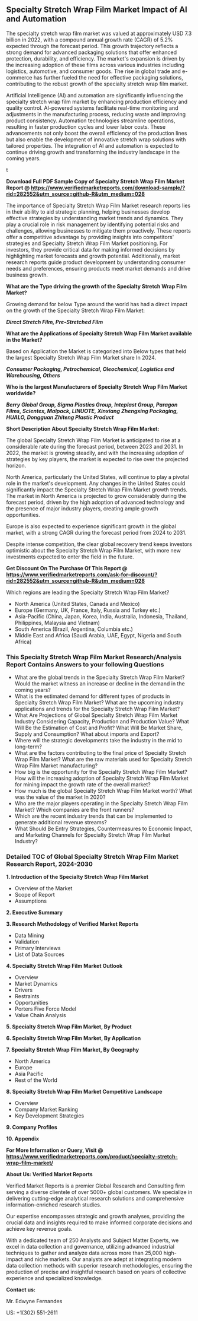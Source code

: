 <h2>Specialty Stretch Wrap Film Market Impact of AI and Automation</h2><p>The specialty stretch wrap film market was valued at approximately USD 7.3 billion in 2022, with a compound annual growth rate (CAGR) of 5.2% expected through the forecast period. This growth trajectory reflects a strong demand for advanced packaging solutions that offer enhanced protection, durability, and efficiency. The market's expansion is driven by the increasing adoption of these films across various industries including logistics, automotive, and consumer goods. The rise in global trade and e-commerce has further fueled the need for effective packaging solutions, contributing to the robust growth of the specialty stretch wrap film market.</p><p>Artificial Intelligence (AI) and automation are significantly influencing the specialty stretch wrap film market by enhancing production efficiency and quality control. AI-powered systems facilitate real-time monitoring and adjustments in the manufacturing process, reducing waste and improving product consistency. Automation technologies streamline operations, resulting in faster production cycles and lower labor costs. These advancements not only boost the overall efficiency of the production lines but also enable the development of innovative stretch wrap solutions with tailored properties. The integration of AI and automation is expected to continue driving growth and transforming the industry landscape in the coming years.</p>t</p><p id="" class=""><strong>Download Full PDF Sample Copy of Specialty Stretch Wrap Film Market Report @ <a href="https://www.verifiedmarketreports.com/download-sample/?rid=282552&utm_source=github-R&utm_medium=028" target="_blank">https://www.verifiedmarketreports.com/download-sample/?rid=282552&utm_source=github-R&utm_medium=028</a></strong></p><p>The importance of&nbsp;Specialty Stretch Wrap Film Market research reports lies in their ability to aid strategic planning, helping businesses develop effective strategies by understanding market trends and dynamics. They play a crucial role in risk management by identifying potential risks and challenges, allowing businesses to mitigate them proactively. These reports offer a competitive advantage by providing insights into competitors' strategies and Specialty Stretch Wrap Film Market positioning. For investors, they provide critical data for making informed decisions by highlighting market forecasts and growth potential. Additionally, market research reports guide product development by understanding consumer needs and preferences, ensuring products meet market demands and drive business growth.</p><p><strong>What are the&nbsp;Type driving the growth of the Specialty Stretch Wrap Film Market?</strong></p><p id="" class="">Growing demand for below Type around the world has had a direct impact on the growth of the Specialty Stretch Wrap Film Market:</p><em><strong>Direct Stretch Film, Pre-Stretched Film</strong></em></p><strong>What are the&nbsp;Applications&nbsp;of Specialty Stretch Wrap Film Market available in the Market?</strong></p><p id="" class="">Based on Application the Market is categorized into Below types that held the largest Specialty Stretch Wrap Film Market share In 2024.</p><em><strong>Consumer Packaging, Petrochemical, Oleochemical, Logistics and Warehousing, Others</strong></em></p><strong>Who is the largest Manufacturers of Specialty Stretch Wrap Film Market worldwide?</strong></p><p><em><strong>Berry Global Group, Sigma Plastics Group, Inteplast Group, Paragon Films, Scientex, Malpack, LINUOTE, Xinxiang Zhengxing Packaging, HUALO, Dongguan Zhiteng Plastic Product</strong></em></p><p id="" class=""><strong>Short Description About Specialty Stretch Wrap Film Market:</strong></p><p>The global Specialty Stretch Wrap Film Market is anticipated to rise at a considerable rate during the forecast period, between 2023 and 2031. In 2022, the market is growing steadily, and with the increasing adoption of strategies by key players, the market is expected to rise over the projected horizon.</p><p>North America, particularly the United States, will continue to play a pivotal role in the market's development. Any changes in the United States could significantly impact the Specialty Stretch Wrap Film Market growth trends. The market in North America is projected to grow considerably during the forecast period, driven by the high adoption of advanced technology and the presence of major industry players, creating ample growth opportunities.</p><p>Europe is also expected to experience significant growth in the global market, with a strong CAGR during the forecast period from 2024 to 2031.</p><p>Despite intense competition, the clear global recovery trend keeps investors optimistic about the Specialty Stretch Wrap Film Market, with more new investments expected to enter the field in the future.</p><p id="" class=""><strong>Get Discount On The Purchase Of This Report @ <a href="https://www.verifiedmarketreports.com/ask-for-discount/?rid=282552&utm_source=github-R&utm_medium=028" target="_blank">https://www.verifiedmarketreports.com/ask-for-discount/?rid=282552&utm_source=github-R&utm_medium=028</a></strong></p>Which regions are leading the Specialty Stretch Wrap Film Market?</p><ul><li>North America (United States, Canada and Mexico)</li><li>Europe (Germany, UK, France, Italy, Russia and Turkey etc.)</li><li>Asia-Pacific (China, Japan, Korea, India, Australia, Indonesia, Thailand, Philippines, Malaysia and Vietnam)</li><li>South America (Brazil, Argentina, Columbia etc.)</li><li>Middle East and Africa (Saudi Arabia, UAE, Egypt, Nigeria and South Africa)</li></ul><h3 id="" class="">This Specialty Stretch Wrap Film Market Research/Analysis Report Contains Answers to your following Questions</h3><ul><li>What are the global trends in the Specialty Stretch Wrap Film Market? Would the market witness an increase or decline in the demand in the coming years?</li><li>What is the estimated demand for different types of products in Specialty Stretch Wrap Film Market? What are the upcoming industry applications and trends for the Specialty Stretch Wrap Film Market?</li><li>What Are Projections of Global Specialty Stretch Wrap Film Market Industry Considering Capacity, Production and Production Value? What Will Be the Estimation of Cost and Profit? What Will Be Market Share, Supply and Consumption? What about imports and Export?</li><li>Where will the strategic developments take the industry in the mid to long-term?</li><li>What are the factors contributing to the final price of Specialty Stretch Wrap Film Market? What are the raw materials used for Specialty Stretch Wrap Film Market manufacturing?</li><li>How big is the opportunity for the Specialty Stretch Wrap Film Market? How will the increasing adoption of Specialty Stretch Wrap Film Market for mining impact the growth rate of the overall market?</li><li>How much is the global Specialty Stretch Wrap Film Market worth? What was the value of the market In 2020?</li><li>Who are the major players operating in the Specialty Stretch Wrap Film Market? Which companies are the front runners?</li><li>Which are the recent industry trends that can be implemented to generate additional revenue streams?</li><li>What Should Be Entry Strategies, Countermeasures to Economic Impact, and Marketing Channels for Specialty Stretch Wrap Film Market Industry?</li></ul><h3 id="" class="">Detailed TOC of Global Specialty Stretch Wrap Film Market Research Report, 2024-2030</h3><p id="" class=""><strong>1. Introduction of the Specialty Stretch Wrap Film Market</strong></p><ul><li>Overview of the Market</li><li>Scope of Report</li><li>Assumptions</li></ul><p id="" class=""><strong>2. Executive Summary</strong></p><p id="" class=""><strong>3. Research Methodology of Verified Market Reports</strong></p><ul><li>Data Mining</li><li>Validation</li><li>Primary Interviews</li><li>List of Data Sources</li></ul><p id="" class=""><strong>4. Specialty Stretch Wrap Film Market Outlook</strong></p><ul><li>Overview</li><li>Market Dynamics</li><li>Drivers</li><li>Restraints</li><li>Opportunities</li><li>Porters Five Force Model</li><li>Value Chain Analysis</li></ul><p id="" class=""><strong>5. Specialty Stretch Wrap Film Market, By Product</strong></p><p id="" class=""><strong>6. Specialty Stretch Wrap Film Market, By Application</strong></p><p id="" class=""><strong>7. Specialty Stretch Wrap Film Market, By Geography</strong></p><ul><li>North America</li><li>Europe</li><li>Asia Pacific</li><li>Rest of the World</li></ul><p id="" class=""><strong>8. Specialty Stretch Wrap Film Market Competitive Landscape</strong></p><ul><li>Overview</li><li>Company Market Ranking</li><li>Key Development Strategies</li></ul><p id="" class=""><strong>9. Company Profiles</strong></p><p id="" class=""><strong>10. Appendix</strong></p><p id="" class=""><strong>For More Information or Query, Visit @ <a href="https://www.verifiedmarketreports.com/product/specialty-stretch-wrap-film-market/" target="_blank">https://www.verifiedmarketreports.com/product/specialty-stretch-wrap-film-market/</a></strong></p><p id="" class=""><strong>About Us: Verified Market Reports</strong></p><p id="" class="">Verified Market Reports is a premier Global Research and Consulting firm serving a diverse clientele of over 5000+ global customers. We specialize in delivering cutting-edge analytical research solutions and comprehensive information-enriched research studies.</p><p id="" class="">Our expertise encompasses strategic and growth analyses, providing the crucial data and insights required to make informed corporate decisions and achieve key revenue goals.</p><p id="" class="">With a dedicated team of 250 Analysts and Subject Matter Experts, we excel in data collection and governance, utilizing advanced industrial techniques to gather and analyze data across more than 25,000 high-impact and niche markets. Our analysts are adept at integrating modern data collection methods with superior research methodologies, ensuring the production of precise and insightful research based on years of collective experience and specialized knowledge.</p><p id="" class=""><strong>Contact us:</strong></p><p id="" class="">Mr. Edwyne Fernandes</p><p id="" class="">US: +1(302) 551-2611</p>